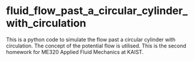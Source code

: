 # fluid_flow_past_a_circular_cylinder_with_circulation
This is a python code to simulate the flow past a circular cylinder with circulation. The concept of the potential flow is utilised. This is the second homework for ME320 Applied Fluid Mechanics at KAIST.
